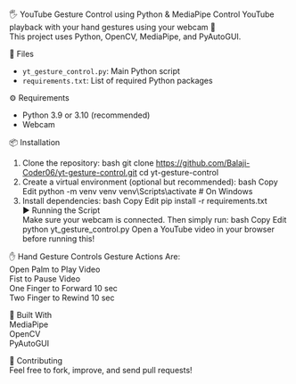 🖐️ YouTube Gesture Control using Python & MediaPipe
Control YouTube playback with your hand gestures using your webcam 🎥  
This project uses Python, OpenCV, MediaPipe, and PyAutoGUI.

📂 Files
- `yt_gesture_control.py`: Main Python script
- `requirements.txt`: List of required Python packages

⚙️ Requirements
- Python 3.9 or 3.10 (recommended)
- Webcam

📦 Installation<br>
 1. Clone the repository:
bash
git clone https://github.com/Balaji-Coder06/yt-gesture-control.git
cd yt-gesture-control<br>
 2. Create a virtual environment (optional but recommended):
bash
Copy
Edit
python -m venv venv
venv\Scripts\activate   # On Windows<br>
 3. Install dependencies:
bash
Copy
Edit
pip install -r requirements.txt<br>
▶️ Running the Script<br>
Make sure your webcam is connected.
Then simply run:
bash
Copy
Edit
python yt_gesture_control.py
Open a YouTube video in your browser before running this!

✋ Hand Gesture Controls 
Gesture	Actions Are:<br>
Open Palm to 	Play Video<br>
Fist to	Pause Video<br>
One Finger to	Forward 10 sec<br>
Two Finger to Rewind 10 sec<br>

🧠 Built With<br>
MediaPipe<br>
OpenCV<br>
PyAutoGUI<br>

🤝 Contributing<br>
Feel free to fork, improve, and send pull requests!
